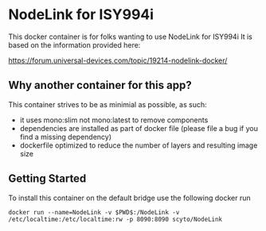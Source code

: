 # NodeLink for ISY994i

This docker container is for folks wanting to use NodeLink for ISY994i
It is based on the information provided here:

https://forum.universal-devices.com/topic/19214-nodelink-docker/

## Why another container for this app?
This container strives to be as minimial as possible, as such:
* it uses mono:slim not mono:latest to remove components
* dependencies are installed as part of docker file (please file a bug if you find a missing dependency)
* dockerfile optimized to reduce the number of layers and resulting image size


## Getting Started
To install this container on the default bridge use the following docker run

    docker run --name=NodeLink -v $PWD$:/NodeLink -v /etc/localtime:/etc/localtime:rw -p 8090:8090 scyto/NodeLink



